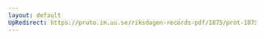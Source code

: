 ```yaml
---
layout: default
UpRedirect: https://pruto.im.uu.se/riksdagen-records-pdf/1875/prot-1875--fk--040/prot-1875--fk--040_039.pdf
---
```

